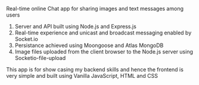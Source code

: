 Real-time online Chat app for sharing images and text messages among users

1. Server and API built using Node.js and Express.js
2. Real-time experience and unicast and broadcast messaging enabled by Socket.io
3. Persistance achieved using Moongoose and Atlas MongoDB
4. Image files uploaded from the client browser to the Node.js server using Socketio-file-upload

This app is for show casing my backend skills and hence the frontend is very simple and built using Vanilla JavaScript, HTML and CSS
